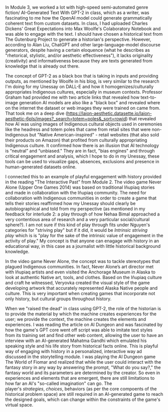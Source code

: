 In Module 3, we worked a lot with high-speed semi-automated genre fiction/ AI-Generated Text With GPT-2 in class, which as a writer, was fascinating to me how the OpenAI model could generate grammatically coherent text from custom datasets. In class, I had uploaded Charles Dickens' Great Expectations into Max Woolfe's Colaboratory Notebook and was able to engage with the text. I should have chosen a historical text from The Gutenburg Project to generate a historian's perspective. However, according to Alan Liu, ChatGPT and other large-language-model discourse generators, despite having a certain eloquence (what he describes as "rhetorical, stylistic, and/or aesthetic effectiveness"), it lacks originality (creativity) and informativeness because they are texts generated from knowledge that is already out there. 

The concept of GPT-2 as a black box that is taking in inputs and providing outputs, as mentioned by Woolfe in his blog, is very similar to the research I'm doing for my Unessay on DALL-E and how it homogenizes/culturally appropriates Indigenous cultures, especially in museum contexts. Professor Graham had provided me with two article links that revealed how text-to-image generation AI models are also like a "black box" and revealed where on the internet the dataset or web images they were trained on came from. That took me on a deep dive (https://laion-aesthetic.datasette.io/laion-aesthetic-6pls/images?_search=totem+poles&_sort=rowid) that revealed how AI was using images of Indigenous cultural objects used in ceremonies like the headress and totem poles that came from retail sites that were non-Indigenous but "Native American-inspired" - retail websites (that also sold their products on Amazon) that profited from culturally appropriating Indigenous culture. It confirmed how there is an illusion that AI technology is “neutral” and “unbiased." They are in fact, "bias engines" and through critical engagement and analysis, which I hope to do in my Unessay, these tools can be used to visualize gaps, absences, exclusions and presence in human-generated datasets online. 

I connected this to an example of playful engagement with history provided in the reading "The Interactive Past" from Module 2. The video game Never Alone (Upper One Games 2014) was based on traditional Iñupiaq stories and made in collaboration with the Iñupiaq community. The need for collaboration with Indigenous communities in order to create a game that tells their stories reaffirmed how my Unessay should clearly be autobiographical and told from my perspective (as mentioned in my feedback for interlude 2:  a play through of how Nehaa Bimal approached a very contentious area of research and a very particular social/cultural sphere?). I am not sure if this kind of play through fits under Nguyen's categories for "striving play" but if it did, it would be _Intrinsic striving play_ which is is "play for the sake of the intrinsic value of engagement in the activity of play." My concept is that anyone can enagage with history in an educational way, in this case as a journalist with little historical background knowledge. 

In the video game Never Alone, the concept was to tackle stereotypes that plagued Indigenous communities. In fact,  Never Alone’s art director met with Iñupiaq artists and even visited the Anchorage Museum in Alaska to look at authentic Native art, tools, and clothes. Based on the Iñupiaq culture and craft he witnessed, Veryovka created the visual style of the game developing artwork that accurately represented Alaska Native people and culture. This is very important when creating games that incorporate not only history, but cultural groups throughout history.

When we "raised the dead" in class using GPT-2, the role of the historian is to provide the material by which the machine creates experiences for the user; we provide the context, the machine creates the elements and experiences. I was reading the article on AI Dungeon and was fascinated by how the game's GPT core went off script was able to imitate text styles from its training set and find other web content, allowing the user to have an interview with an AI-generated Mahatma Gandhi which emulated his speaking style and his life story from historical facts online. This is playful way of engaging with history in a personalized, interactive way ad discussed in the storytelling module. I was playing the AI Dungeon game The World of Fiomar and realized that while the user could interact with the fantasy story in any way by answering the prompt, "What do you say?," the fantasy world and its parameters are determined by the creator. So even in experiences and elements that are emergent, there are still limitations to how far an AI's "so-called imagination" can go. The player's _strategies_, _choices_, behaviors (as per the core compoents of the historical problem space) are still required in an AI-generated game to reach the designed goals, which can change within the constraints of the game's virtual space. 


 
